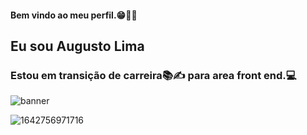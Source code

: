 #### Bem vindo ao meu perfil.😁🎯🚀
## Eu sou Augusto Lima
### Estou em transição de carreira📚✍ para area front end.💻
![banner](https://github.com/ArcanjoCode/Augusto-Lima/assets/152012093/27b6b183-f539-4e96-9bd9-6efc5a465eee)


![1642756971716](https://github.com/ArcanjoCode/Augusto-Lima/assets/152012093/e5127b29-dcbd-466e-8226-40612a5dc84a)   

